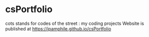 # csPortfolio
cots stands for codes of the street : my coding projects
Website is published at https://jpamphile.github.io/csPortfolio
